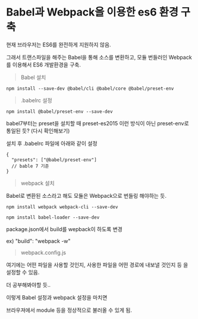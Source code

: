 # Babel과 Webpack을 이용한 es6 환경 구축

현재 브라우저는 ES6를 완전하게 지원하지 않음.

그래서 트랜스파일을 해주는 Babel을 통해 소스를 변환하고, 모듈 번들러인 Webpack를 이용해서 ES6 개발환경을 구축.


> Babel 설치
```
npm install --save-dev @babel/cli @babel/core @babel/preset-env
```

> .babelrc 설정

```
npm install @babel/preset-env --save-dev
```

babel7부터는 preset을 설치할 때 preset-es2015 이런 방식이 아닌 preset-env로 통일된 듯? (다시 확인해보기)

설치 후 .babelrc 파일에 아래와 같이 설정

```
{
  "presets": ["@babel/preset-env"]
  // bable 7 기준
}
```

> webpack 설치

Babel로 변환된 소스라고 해도 모듈은 Webpack으로 번들링 해야하는 듯.

```
npm install webpack webpack-cli --save-dev

npm install babel-loader --save-dev
```

package.json에서 build를 wepback이 하도록 변경

ex) "build": "webpack -w"

> webpack.config.js

여기에는 어떤 파일을 사용할 것인지, 사용한 파일을 어떤 경로에 내보낼 것인지 등 을 설정할 수 있음.

더 공부해봐야할 듯..

이렇게 Babel 설정과 webpack 설정을 마치면

브라우져에서 module 등을 정상적으로 불러올 수 있게 됨.
